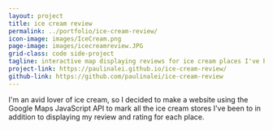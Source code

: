 ```yaml
---
layout: project
title: ice cream review
permalink: ../portfolio/ice-cream-review/
icon-image: images/IceCream.png
page-image: images/icecreamreview.JPG
grid-class: code side-project
tagline: interactive map displaying reviews for ice cream places I've been to
project-link: https://paulinalei.github.io/ice-cream-review/
github-link: https://github.com/paulinalei/ice-cream-review
---
```


I'm an avid lover of ice cream, so I decided to make a website using the Google Maps JavaScript API to mark all the ice
cream stores I've been to in addition to displaying my review and rating for each place.
